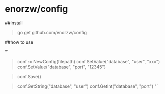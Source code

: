 enorzw/config
===================================

##install 

> go get github.com/enorzw/config

##how to use

"` 
> conf := NewConfig(filepath)
>	conf.SetValue("database", "user", "xxx")
>	conf.SetValue("database", "port", "12345")

> conf.Save()
  
> conf.GetString("database", "user")
> conf.GetInt("database", "port")
"`

